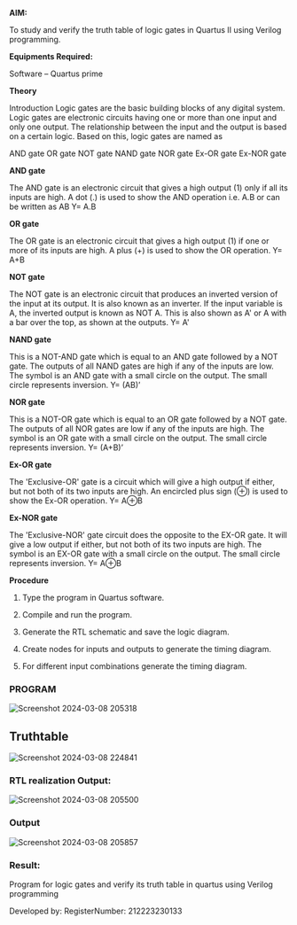 
**AIM:** 

To study and verify the truth table of logic gates in Quartus II using Verilog programming.

**Equipments Required:**

Software – Quartus prime 

**Theory**

Introduction Logic gates are the basic building blocks of any digital system. Logic gates are electronic circuits having one or more than one input and only one output. The relationship between the input and the output is based on a certain logic. Based on this, logic gates are named as

AND gate OR gate NOT gate NAND gate NOR gate Ex-OR gate Ex-NOR gate

**AND gate**

The AND gate is an electronic circuit that gives a high output (1) only if all its inputs are high. A dot (.) is used to show the AND operation i.e. A.B or can be written as AB
Y= A.B

**OR gate** 

The OR gate is an electronic circuit that gives a high output (1) if one or more of its inputs are high. A plus (+) is used to show the OR operation.
Y= A+B

**NOT gate**

The NOT gate is an electronic circuit that produces an inverted version of the input at its output. It is also known as an inverter. If the input variable is A, the inverted output is known as NOT A. This is also shown as A' or A with a bar over the top, as shown at the outputs.
Y= A'

**NAND gate**

This is a NOT-AND gate which is equal to an AND gate followed by a NOT gate. The outputs of all NAND gates are high if any of the inputs are low. The symbol is an AND gate with a small circle on the output. The small circle represents inversion.
Y= (AB)’

**NOR gate**

This is a NOT-OR gate which is equal to an OR gate followed by a NOT gate. The outputs of all NOR gates are low if any of the inputs are high. The symbol is an OR gate with a small circle on the output. The small circle represents inversion.
Y= (A+B)’

**Ex-OR gate**

The 'Exclusive-OR' gate is a circuit which will give a high output if either, but not both of its two inputs are high. An encircled plus sign (⊕) is used to show the Ex-OR operation.
Y= A⊕B

**Ex-NOR gate**

The 'Exclusive-NOR' gate circuit does the opposite to the EX-OR gate. It will give a low output if either, but not both of its two inputs are high. The symbol is an EX-OR gate with a small circle on the output. The small circle represents inversion.
Y= A⊕B

**Procedure** 

1.	Type the program in Quartus software.

2.	Compile and run the program.

3.	Generate the RTL schematic and save the logic diagram.

4.	Create nodes for inputs and outputs to generate the timing diagram.

5.	For different input combinations generate the timing diagram.


### PROGRAM
![Screenshot 2024-03-08 205318](https://github.com/Narasimhan05/study-of-basic-gates/assets/132819871/3f846067-cc31-49d7-9c72-a778ebc85ed1)

 
## Truthtable
![Screenshot 2024-03-08 224841](https://github.com/Narasimhan05/study-of-basic-gates/assets/132819871/7ade980f-2359-4b66-b62c-57964dab86f5)


### RTL realization Output:
![Screenshot 2024-03-08 205500](https://github.com/Narasimhan05/study-of-basic-gates/assets/132819871/a8be3fe0-e098-465e-9d0c-2cde5f29cdec)


 ### Output
![Screenshot 2024-03-08 205857](https://github.com/Narasimhan05/study-of-basic-gates/assets/132819871/282c1b22-dd8c-4b0f-900d-c489bbc12915)


### Result:
Program for logic gates and verify its truth table in quartus using Verilog programming


 Developed by: RegisterNumber: 212223230133


